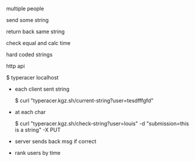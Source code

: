 multiple people

send some string

return back same string

check equal and calc time

hard coded strings

http api

$ typeracer localhost

- each client sent string

    $ curl "typeracer.kgz.sh/current-string?user=tesdfffgfd"

- at each char

    $ curl "typeracer.kgz.sh/check-string?user=louis" -d "submission=this is a string" -X PUT

- server sends back msg if correct
- rank users by time


